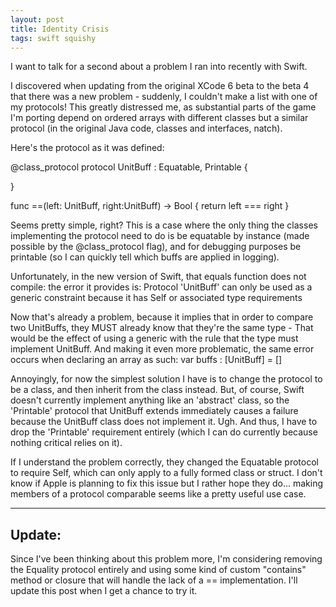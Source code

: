 ```yaml
---
layout: post
title: Identity Crisis
tags: swift squishy
---
```


I want to talk for a second about a problem I ran into recently with Swift.

I discovered when updating from the original XCode 6 beta to the beta 4 that there was a new problem - suddenly, I couldn't make a list with one of my protocols! This greatly distressed me, as substantial parts of the game I'm porting depend on ordered arrays with different classes but a similar protocol (in the original Java code, classes and interfaces, natch).

Here's the protocol as it was defined:

  @class_protocol protocol UnitBuff : Equatable, Printable {
  
  }
  
  func ==(left: UnitBuff, right:UnitBuff) -> Bool {
      return left === right
  }

Seems pretty simple, right? This is a case where the only thing the classes implementing the protocol need to do is be equatable by instance (made possible by the @class_protocol flag), and for debugging purposes be printable (so I can quickly tell which buffs are applied in logging).

Unfortunately, in the new version of Swift, that equals function does not compile: the error it provides is:
  Protocol 'UnitBuff' can only be used as a generic constraint because it has Self or associated type requirements
  
Now that's already a problem, because it implies that in order to compare two UnitBuffs, they MUST already know that they're the same type - That would be the effect of using a generic with the rule that the type must implement UnitBuff. And making it even more problematic, the same error occurs when declaring an array as such:
  var buffs : [UnitBuff] = []
  
Annoyingly, for now the simplest solution I have is to change the protocol to be a class, and then inherit from the class instead. But, of course, Swift doesn't currently implement anything like an 'abstract' class, so the 'Printable' protocol that UnitBuff extends immediately causes a failure because the UnitBuff class does not implement it. Ugh. And thus, I have to drop the 'Printable' requirement entirely (which I can do currently because nothing critical relies on it).

If I understand the problem correctly, they changed the Equatable protocol to require Self, which can only apply to a fully formed class or struct. I don't know if Apple is planning to fix this issue but I rather hope they do... making members of a protocol comparable seems like a pretty useful use case.

-------
Update:
-------

Since I've been thinking about this problem more, I'm considering removing the Equality protocol entirely and using some kind of custom "contains" method or closure that will handle the lack of a == implementation. I'll update this post when I get a chance to try it.

